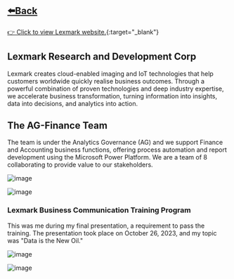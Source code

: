 ## [⬅️Back](./)
[👉 Click to view Lexmark website.](https://www.lexmark.com/en_ph/careers/careers-about.html){:target="_blank"} 

## Lexmark Research and Development Corp
Lexmark creates cloud-enabled imaging and IoT technologies that help customers worldwide quickly realise business outcomes. Through a powerful combination of proven technologies and deep industry expertise, we accelerate business transformation, turning information into insights, data into decisions, and analytics into action.

## The AG-Finance Team
The team is under the Analytics Governance (AG) and we support Finance and Accounting business functions, offering process automation and report development using the Microsoft Power Platform. We are a team of 8 collaborating to provide value to our stakeholders.

![image](https://github.com/greatcyan/cyrus-baruc-data-analytics-portfolio/assets/95137493/3ae47d43-9341-48a1-bed0-db2db8b73cf5)

![image](https://github.com/greatcyan/cyrus-baruc-data-analytics-portfolio/assets/95137493/bda10b62-0d6c-4536-947e-3d16b8af83f2)

### Lexmark Business Communication Training Program
This was me during my final presentation, a requirement to pass the training. The presentation took place on October 26, 2023, and my topic was "Data is the New Oil."

![image](https://github.com/greatcyan/cyrus-baruc-data-analytics-portfolio/assets/95137493/508e1b1a-bacb-4105-8391-28e29a359b8a)

![image](https://github.com/greatcyan/cyrus-baruc-data-analytics-portfolio/assets/95137493/0ca47d1a-ed7a-4d1b-ae6e-d296ed911d25)



